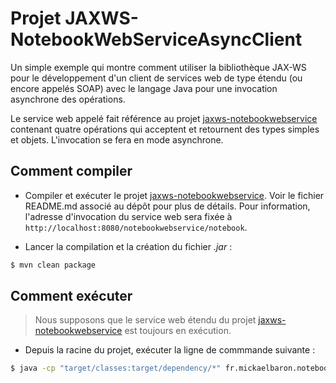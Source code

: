# Projet JAXWS-NotebookWebServiceAsyncClient

Un simple exemple qui montre comment utiliser la bibliothèque JAX-WS pour le développement d'un client de services web de type étendu (ou encore appelés SOAP) avec le langage Java pour une invocation asynchrone des opérations.

Le service web appelé fait référence au projet [jaxws-notebookwebservice](https://github.com/mickaelbaron/jaxws-notebookwebservice) contenant quatre opérations qui acceptent et retournent des types simples et objets. L'invocation se fera en mode asynchrone.

## Comment compiler

* Compiler et exécuter le projet [jaxws-notebookwebservice](https://github.com/mickaelbaron/jaxws-notebookwebservice). Voir le fichier README.md associé au dépôt pour plus de détails. Pour information, l'adresse d'invocation du service web sera fixée à `http://localhost:8080/notebookwebservice/notebook`.

* Lancer la compilation et la création du fichier _.jar_ :

```bash
$ mvn clean package
```

## Comment exécuter

> Nous supposons que le service web étendu du projet [jaxws-notebookwebservice](https://github.com/mickaelbaron/jaxws-notebookwebservice) est toujours en exécution.

* Depuis la racine du projet, exécuter la ligne de commmande suivante :

```bash
$ java -cp "target/classes:target/dependency/*" fr.mickaelbaron.notebookwebserviceasyncclient.NotebookServiceAsyncClient
```
